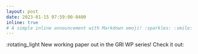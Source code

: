 ```yaml
---
layout: post
date: 2023-01-15 07:59:00-0400
inline: true
# A simple inline announcement with Markdown emoji! :sparkles: :smile:
---
```


:rotating_light New working paper out in the GRI WP series! Check it out: 
